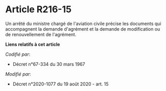# Article R216-15

Un arrêté du ministre chargé de l'aviation civile précise les documents qui accompagnent la demande d'agrément et la demande
de modification ou de renouvellement de l'agrément.

**Liens relatifs à cet article**

_Codifié par_:

  - Décret n°67-334 du 30 mars 1967

_Modifié par_:

  - Décret n°2020-1077 du 19 août 2020 - art. 15
